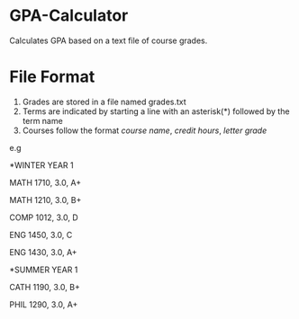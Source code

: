 # GPA-Calculator

Calculates GPA based on a text file of course grades.

# File Format

1. Grades are stored in a file named grades.txt 
2. Terms are indicated by starting a line with an asterisk(*) followed by the term name
3. Courses follow the format *course name*, *credit hours*, *letter grade*

e.g

*WINTER YEAR 1

MATH 1710, 3.0, A+

MATH 1210, 3.0, B+

COMP 1012, 3.0, D

ENG 1450, 3.0, C

ENG 1430, 3.0, A+

*SUMMER YEAR 1

CATH 1190, 3.0, B+

PHIL 1290, 3.0, A+

